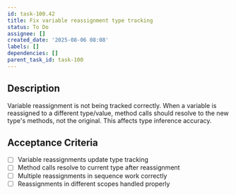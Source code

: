 ```yaml
---
id: task-100.42
title: Fix variable reassignment type tracking
status: To Do
assignee: []
created_date: '2025-08-06 08:08'
labels: []
dependencies: []
parent_task_id: task-100
---
```


## Description

Variable reassignment is not being tracked correctly. When a variable is reassigned to a different type/value, method calls should resolve to the new type's methods, not the original. This affects type inference accuracy.

## Acceptance Criteria

- [ ] Variable reassignments update type tracking
- [ ] Method calls resolve to current type after reassignment
- [ ] Multiple reassignments in sequence work correctly
- [ ] Reassignments in different scopes handled properly
